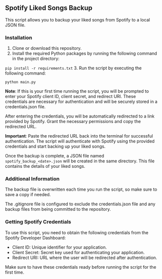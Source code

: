 ## Spotify Liked Songs Backup
This script allows you to backup your liked songs from Spotify to a local JSON file.

### Installation
1. Clone or download this repository.
2. Install the required Python packages by running the following command in the project directory:

`pip install -r requirements.txt`
3. Run the script by executing the following command:

`python main.py`

**Note**: If this is your first time running the script, you will be prompted to enter your Spotify client ID, client secret, and redirect URI. These credentials are necessary for authentication and will be securely stored in a credentials.json file.

After entering the credentials, you will be automatically redirected to a link provided by Spotify. Grant the necessary permissions and copy the redirected URL.

**Important**: Paste the redirected URL back into the terminal for successful authentication.
The script will authenticate with Spotify using the provided credentials and start backing up your liked songs. 

Once the backup is complete, a JSON file named `spotify_backup_<date>.json` will be created in the same directory. This file contains the details of your liked songs.

### Additional Information

The backup file is overwritten each time you run the script, so make sure to save a copy if needed.

The .gitignore file is configured to exclude the credentials.json file and any backup files from being committed to the repository.

### Getting Spotify Credentials

To use this script, you need to obtain the following credentials from the Spotify Developer Dashboard:

+ Client ID: Unique identifier for your application.
+ Client Secret: Secret key used for authenticating your application.
+ Redirect URI: URL where the user will be redirected after authentication.

Make sure to have these credentials ready before running the script for the first time.